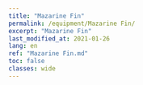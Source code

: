 ```yaml
---
title: "Mazarine Fin"
permalink: /equipment/Mazarine Fin/
excerpt: "Mazarine Fin"
last_modified_at: 2021-01-26
lang: en
ref: "Mazarine Fin.md"
toc: false
classes: wide
---
```


